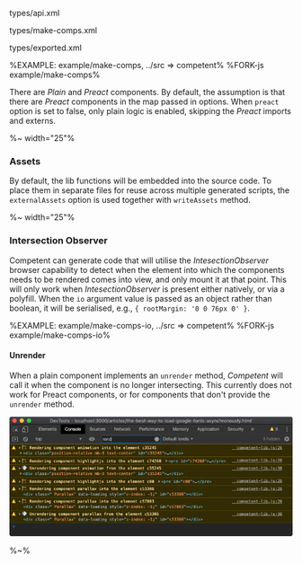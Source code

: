 <typedef name="makeComponentsScript" noArgTypesInToc>types/api.xml</typedef>

<typedef narrow flatten>types/make-comps.xml</typedef>

<typedef flatten>types/exported.xml</typedef>

%EXAMPLE: example/make-comps, ../src => competent%
%FORK-js example/make-comps%

<!-- Additional options are accepted. When a map of imports is passed, it allows to import components from the specified locations. -->

There are _Plain_ and _Preact_ components. By default, the assumption is that there are _Preact_ components in the map passed in options. When `preact` option is set to false, only plain logic is enabled, skipping the _Preact_ imports and externs.

%~ width="25"%

### Assets

By default, the lib functions will be embedded into the source code. To place them in separate files for reuse across multiple generated scripts, the `externalAssets` option is used together with `writeAssets` method.

%~ width="25"%

### Intersection Observer

Competent can generate code that will utilise the _IntesectionObserver_ browser capability to detect when the element into which the components needs to be rendered comes into view, and only mount it at that point. This will only work when _IntesectionObserver_ is present either natively, or via a polyfill. When the `io` argument value is passed as an object rather than boolean, it will be serialised, e.g., `{ rootMargin: '0 0 76px 0' }`.

%EXAMPLE: example/make-comps-io, ../src => competent%
%FORK-js example/make-comps-io%

#### Unrender

When a plain component implements an `unrender` method, _Competent_ will call it when the component is no longer intersecting. This currently does not work for Preact components, or for components that don't provide the `unrender` method.

<img src="docs/appshot.gif" alt="unrender method implementation">

%~%